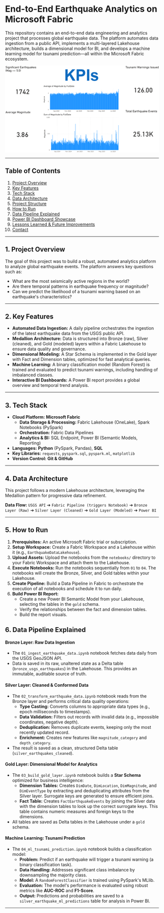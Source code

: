 # End-to-End Earthquake Analytics  on Microsoft Fabric

This repository contains an end-to-end data engineering and analytics project that processes global earthquake data. The platform automates data ingestion from a public API, implements a multi-layered Lakehouse architecture, builds a dimensional model for BI, and develops a machine learning model for tsunami prediction—all within the Microsoft Fabric ecosystem.

![Power BI Dashboard Screenshot](https://raw.githubusercontent.com/CarlosDiazData/Earthquake-Analytics/refs/heads/main/docs/powerbi_dashboard_preview.png)

---

## Table of Contents
1.  [Project Overview](#1-project-overview)
2.  [Key Features](#2-key-features)
3.  [Tech Stack](#3-tech-stack)
4.  [Data Architecture](#4-data-architecture)
5.  [Project Structure](#5-project-structure)
6.  [How to Run](#6-how-to-run)
7.  [Data Pipeline Explained](#7-data-pipeline-explained)
8.  [Power BI Dashboard Showcase](#8-power-bi-dashboard-showcase)
9.  [Lessons Learned & Future Improvements](#9-lessons-learned--future-improvements)
10. [Contact](#10-contact)

---

## 1. Project Overview

The goal of this project was to build a robust, automated analytics platform to analyze global earthquake events. The platform answers key questions such as:
*   What are the most seismically active regions in the world?
*   Are there temporal patterns in earthquake frequency or magnitude?
*   Can we predict the likelihood of a tsunami warning based on an earthquake's characteristics?

---

## 2. Key Features

*   **Automated Data Ingestion:** A daily pipeline orchestrates the ingestion of the latest earthquake data from the USGS public API.
*   **Medallion Architecture:** Data is structured into Bronze (raw), Silver (cleaned), and Gold (modeled) layers within a Fabric Lakehouse to ensure data quality and governance.
*   **Dimensional Modeling:** A Star Schema is implemented in the Gold layer with Fact and Dimension tables, optimized for fast analytical queries.
*   **Machine Learning:** A binary classification model (Random Forest) is trained and evaluated to predict tsunami warnings, including handling of imbalanced classes.
*   **Interactive BI Dashboards:** A Power BI report provides a global overview and temporal trend analysis.
---

## 3. Tech Stack

*   **Cloud Platform:** **Microsoft Fabric**
    *   **Data Storage & Processing:** Fabric Lakehouse (OneLake), Spark Notebooks (PySpark)
    *   **Orchestration:** Fabric Data Pipelines
    *   **Analytics & BI:** SQL Endpoint, Power BI (Semantic Models, Reporting)
*   **Languages:** **Python** (PySpark, Pandas), **SQL**
*   **Key Libraries:** `requests`, `pyspark.sql`, `pyspark.ml`, `matplotlib`
*   **Version Control:** **Git & GitHub**

---

## 4. Data Architecture

This project follows a modern Lakehouse architecture, leveraging the Medallion pattern for progressive data refinement.

**Data Flow:**
`USGS API` ➔ `Fabric Pipeline (triggers Notebook)` ➔ `Bronze Layer (Raw)` ➔ `Silver Layer (Cleaned)` ➔ `Gold Layer (Modeled)` ➔ `Power BI`

---

## 5. How to Run

1.  **Prerequisites:** An active Microsoft Fabric trial or subscription.
2.  **Setup Workspace:** Create a Fabric Workspace and a Lakehouse within it (e.g., `EarthquakeDataLakehouse`).
3.  **Upload Assets:** Upload the notebooks from the `notebooks/` directory to your Fabric Workspace and attach them to the Lakehouse.
4.  **Execute Notebooks:** Run the notebooks sequentially from `01` to `04`. The notebooks will create the Bronze, Silver, and Gold tables within your Lakehouse.
5.  **Create Pipeline:** Build a Data Pipeline in Fabric to orchestrate the execution of all notebooks and schedule it to run daily.
6.  **Build Power BI Report:**
    *   Create a new Power BI Semantic Model from your Lakehouse, selecting the tables in the `gold` schema.
    *   Verify the relationships between the fact and dimension tables.
    *   Build the report visuals.

## 6. Data Pipeline Explained

#### Bronze Layer: Raw Data Ingestion
*   The `01_ingest_earthquake_data.ipynb` notebook fetches data daily from the USGS GeoJSON API.
*   Data is saved in its raw, unaltered state as a Delta table (`bronze_usgs_earthquakes`) in the Lakehouse. This provides an immutable, auditable source of truth.

#### Silver Layer: Cleaned & Conformed Data
*   The `02_transform_earthquake_data.ipynb` notebook reads from the Bronze layer and performs critical data quality operations:
    *   **Type Casting:** Converts columns to appropriate data types (e.g., epoch milliseconds to timestamps).
    *   **Data Validation:** Filters out records with invalid data (e.g., impossible coordinates, negative depth).
    *   **Deduplication:** Removes duplicate events, keeping only the most recently updated record.
    *   **Enrichment:** Creates new features like `magnitude_category` and `depth_category`.
*   The result is saved as a clean, structured Delta table (`silver_earthquakes_cleaned`).

#### Gold Layer: Dimensional Model for Analytics
*   The `03_build_gold_layer.ipynb` notebook builds a **Star Schema** optimized for business intelligence:
    *   **Dimension Tables:** Creates `DimDate`, `DimLocation`, `DimMagnitude`, and `DimEventType` by extracting and deduplicating attributes from the Silver layer. Surrogate keys are generated to ensure efficient joins.
    *   **Fact Table:** Creates `FactEarthquakeEvents` by joining the Silver data with the dimension tables to look up the correct surrogate keys. This table contains numeric measures and foreign keys to the dimensions.
*   All tables are saved as Delta tables in the Lakehouse under a `gold` schema.

#### Machine Learning: Tsunami Prediction
*   The `04_ml_tsunami_prediction.ipynb` notebook builds a classification model:
    *   **Problem:** Predict if an earthquake will trigger a tsunami warning (a binary classification task).
    *   **Data Handling:** Addresses significant class imbalance by downsampling the majority class.
    *   **Model:** A `RandomForestClassifier` is trained using PySpark's MLlib.
    *   **Evaluation:** The model's performance is evaluated using robust metrics like **AUC-ROC** and **F1-Score**.
    *   **Output:** Predictions and probabilities are saved to a `silver_earthquake_ml_predictions` table for analysis in Power BI.

---



